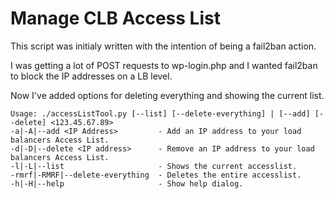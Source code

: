 # Manage CLB Access List

This script was initialy written with the intention of being a fail2ban action.

I was getting a lot of POST requests to wp-login.php and I wanted fail2ban to block the IP addresses on a LB level.

Now I've added options for deleting everything and showing the current list.

```text
Usage: ./accessListTool.py [--list] [--delete-everything] | [--add] [--delete] <123.45.67.89>
-a|-A|--add <IP Address>         - Add an IP address to your load balancers Access List.
-d|-D|--delete <IP address>      - Remove an IP address to your load balancers Access List.
-l|-L|--list                     - Shows the current accesslist.
-rmrf|-RMRF|--delete-everything  - Deletes the entire accesslist.
-h|-H|--help                     - Show help dialog.
```
